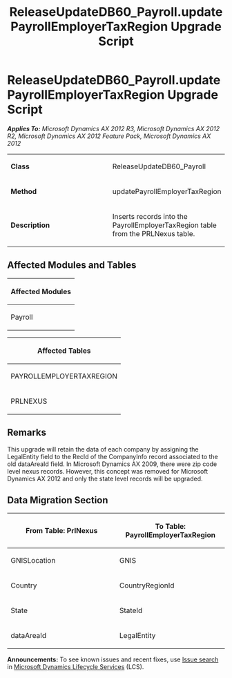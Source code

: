 ﻿---
title: ReleaseUpdateDB60_Payroll.updatePayrollEmployerTaxRegion Upgrade Script
TOCTitle: ReleaseUpdateDB60_Payroll.updatePayrollEmployerTaxRegion Upgrade Script
ms:assetid: 2a86791d-0bf2-6ac0-04cb-8e9bba53f061
ms:mtpsurl: https://msdn.microsoft.com/en-us/library/JJ735928(v=AX.60)
ms:contentKeyID: 49707345
ms.date: 05/18/2015
mtps_version: v=AX.60
---

# ReleaseUpdateDB60\_Payroll.updatePayrollEmployerTaxRegion Upgrade Script 


_**Applies To:** Microsoft Dynamics AX 2012 R3, Microsoft Dynamics AX 2012 R2, Microsoft Dynamics AX 2012 Feature Pack, Microsoft Dynamics AX 2012_

<table>
<colgroup>
<col style="width: 50%" />
<col style="width: 50%" />
</colgroup>
<tbody>
<tr class="odd">
<td><p><strong>Class</strong></p></td>
<td><p>ReleaseUpdateDB60_Payroll</p></td>
</tr>
<tr class="even">
<td><p><strong>Method</strong></p></td>
<td><p>updatePayrollEmployerTaxRegion</p></td>
</tr>
<tr class="odd">
<td><p><strong>Description</strong></p></td>
<td><p>Inserts records into the PayrollEmployerTaxRegion table from the PRLNexus table.</p></td>
</tr>
</tbody>
</table>


## Affected Modules and Tables

<table>
<colgroup>
<col style="width: 100%" />
</colgroup>
<thead>
<tr class="header">
<th><p>Affected Modules</p></th>
</tr>
</thead>
<tbody>
<tr class="odd">
<td><p>Payroll</p></td>
</tr>
</tbody>
</table>


<table>
<colgroup>
<col style="width: 100%" />
</colgroup>
<thead>
<tr class="header">
<th><p>Affected Tables</p></th>
</tr>
</thead>
<tbody>
<tr class="odd">
<td><p>PAYROLLEMPLOYERTAXREGION</p></td>
</tr>
<tr class="even">
<td><p>PRLNEXUS</p></td>
</tr>
</tbody>
</table>


## Remarks

This upgrade will retain the data of each company by assigning the LegalEntity field to the RecId of the CompanyInfo record associated to the old dataAreaId field. In Microsoft Dynamics AX 2009, there were zip code level nexus records. However, this concept was removed for Microsoft Dynamics AX 2012 and only the state level records will be upgraded.

## Data Migration Section

<table>
<colgroup>
<col style="width: 50%" />
<col style="width: 50%" />
</colgroup>
<thead>
<tr class="header">
<th><p>From Table: PrlNexus</p></th>
<th><p>To Table: PayrollEmployerTaxRegion</p></th>
</tr>
</thead>
<tbody>
<tr class="odd">
<td><p>GNISLocation</p></td>
<td><p>GNIS</p></td>
</tr>
<tr class="even">
<td><p>Country</p></td>
<td><p>CountryRegionId</p></td>
</tr>
<tr class="odd">
<td><p>State</p></td>
<td><p>StateId</p></td>
</tr>
<tr class="even">
<td><p>dataAreaId</p></td>
<td><p>LegalEntity</p></td>
</tr>
</tbody>
</table>

  
**Announcements:** To see known issues and recent fixes, use [Issue search](http://go.microsoft.com/fwlink/?linkid=389258) in [Microsoft Dynamics Lifecycle Services](http://go.microsoft.com/fwlink/?linkid=306505) (LCS).

